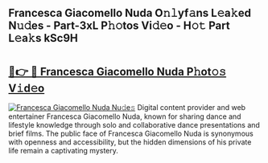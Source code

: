 ## Francesca Giacomello Nuda O𝚗𝚕yf𝚊ns L𝚎a𝚔ed N𝚞𝚍es - Part-3xL P𝚑𝚘tos Vi𝚍𝚎o - H𝚘𝚝 Part L𝚎a𝚔s kSc9H

# <h2><a href="http://kf48p03.oniu.top/?m=Francesca+Giacomello+Nuda">🔗👉 🔴 Francesca Giacomello Nuda P𝚑ot𝚘𝚜 V𝚒d𝚎o</a></h2>

[![Francesca Giacomello Nuda Nu𝚍e𝚜](https://i.imgur.com/0qMVB7G.gif)](http://kf48p03.oniu.top/?m=Francesca+Giacomello+Nuda)
Digital content provider and web entertainer Francesca Giacomello Nuda, known for sharing dance and lifestyle knowledge through solo and collaborative dance presentations and brief films. The public face of Francesca Giacomello Nuda is synonymous with openness and accessibility, but the hidden dimensions of his private life remain a captivating mystery.  
